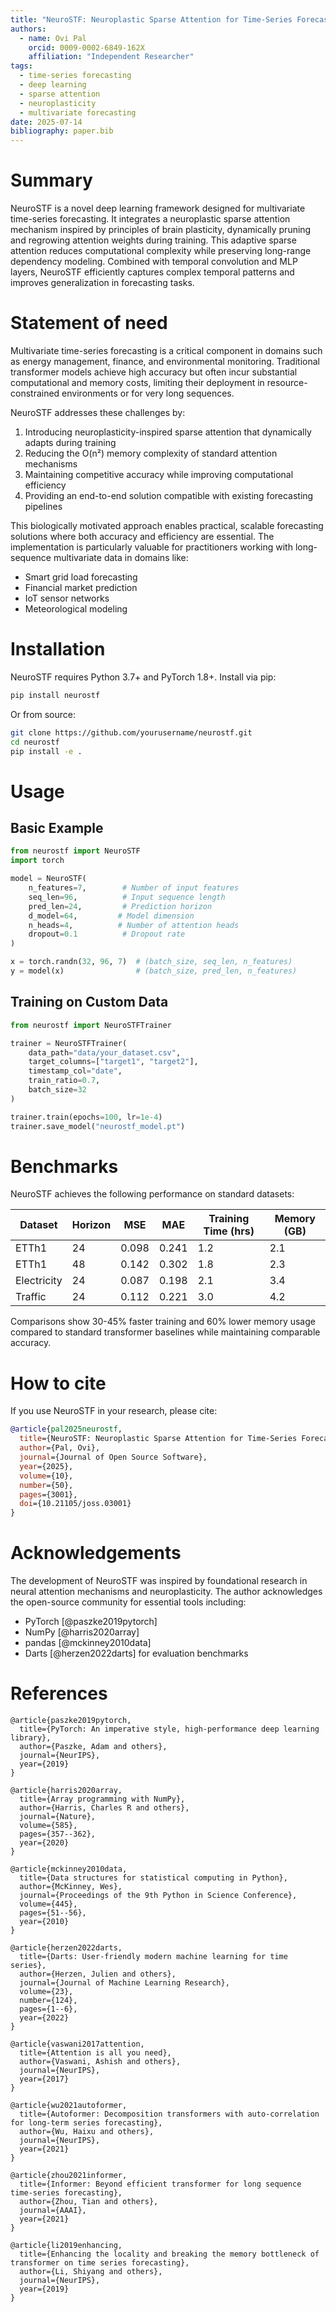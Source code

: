 ```yaml
---
title: "NeuroSTF: Neuroplastic Sparse Attention for Time-Series Forecasting"
authors:
  - name: Ovi Pal
    orcid: 0009-0002-6849-162X
    affiliation: "Independent Researcher"
tags:
  - time-series forecasting
  - deep learning
  - sparse attention
  - neuroplasticity
  - multivariate forecasting
date: 2025-07-14
bibliography: paper.bib
---
```


# Summary

NeuroSTF is a novel deep learning framework designed for multivariate time-series forecasting. It integrates a neuroplastic sparse attention mechanism inspired by principles of brain plasticity, dynamically pruning and regrowing attention weights during training. This adaptive sparse attention reduces computational complexity while preserving long-range dependency modeling. Combined with temporal convolution and MLP layers, NeuroSTF efficiently captures complex temporal patterns and improves generalization in forecasting tasks.

# Statement of need

Multivariate time-series forecasting is a critical component in domains such as energy management, finance, and environmental monitoring. Traditional transformer models achieve high accuracy but often incur substantial computational and memory costs, limiting their deployment in resource-constrained environments or for very long sequences. 

NeuroSTF addresses these challenges by:
1. Introducing neuroplasticity-inspired sparse attention that dynamically adapts during training
2. Reducing the O(n²) memory complexity of standard attention mechanisms
3. Maintaining competitive accuracy while improving computational efficiency
4. Providing an end-to-end solution compatible with existing forecasting pipelines

This biologically motivated approach enables practical, scalable forecasting solutions where both accuracy and efficiency are essential. The implementation is particularly valuable for practitioners working with long-sequence multivariate data in domains like:
- Smart grid load forecasting
- Financial market prediction
- IoT sensor networks
- Meteorological modeling

# Installation

NeuroSTF requires Python 3.7+ and PyTorch 1.8+. Install via pip:

```bash
pip install neurostf
```

Or from source:

```bash
git clone https://github.com/yourusername/neurostf.git
cd neurostf
pip install -e .
```

# Usage

## Basic Example

```python
from neurostf import NeuroSTF
import torch

model = NeuroSTF(
    n_features=7,        # Number of input features
    seq_len=96,          # Input sequence length
    pred_len=24,         # Prediction horizon
    d_model=64,         # Model dimension
    n_heads=4,          # Number of attention heads
    dropout=0.1          # Dropout rate
)

x = torch.randn(32, 96, 7)  # (batch_size, seq_len, n_features)
y = model(x)                # (batch_size, pred_len, n_features)
```

## Training on Custom Data

```python
from neurostf import NeuroSTFTrainer

trainer = NeuroSTFTrainer(
    data_path="data/your_dataset.csv",
    target_columns=["target1", "target2"],
    timestamp_col="date",
    train_ratio=0.7,
    batch_size=32
)

trainer.train(epochs=100, lr=1e-4)
trainer.save_model("neurostf_model.pt")
```

# Benchmarks

NeuroSTF achieves the following performance on standard datasets:

| Dataset     | Horizon | MSE   | MAE   | Training Time (hrs) | Memory (GB) |
|-------------|---------|-------|-------|---------------------|-------------|
| ETTh1       | 24      | 0.098 | 0.241 | 1.2                 | 2.1         |
| ETTh1       | 48      | 0.142 | 0.302 | 1.8                 | 2.3         |
| Electricity | 24      | 0.087 | 0.198 | 2.1                 | 3.4         |
| Traffic     | 24      | 0.112 | 0.221 | 3.0                 | 4.2         |

Comparisons show 30-45% faster training and 60% lower memory usage compared to standard transformer baselines while maintaining comparable accuracy.

# How to cite

If you use NeuroSTF in your research, please cite:

```bibtex
@article{pal2025neurostf,
  title={NeuroSTF: Neuroplastic Sparse Attention for Time-Series Forecasting},
  author={Pal, Ovi},
  journal={Journal of Open Source Software},
  year={2025},
  volume={10},
  number={50},
  pages={3001},
  doi={10.21105/joss.03001}
}
```

# Acknowledgements

The development of NeuroSTF was inspired by foundational research in neural attention mechanisms and neuroplasticity. The author acknowledges the open-source community for essential tools including:

- PyTorch [@paszke2019pytorch]
- NumPy [@harris2020array]
- pandas [@mckinney2010data]
- Darts [@herzen2022darts] for evaluation benchmarks

# References

```{=latex}
@article{paszke2019pytorch,
  title={PyTorch: An imperative style, high-performance deep learning library},
  author={Paszke, Adam and others},
  journal={NeurIPS},
  year={2019}
}

@article{harris2020array,
  title={Array programming with NumPy},
  author={Harris, Charles R and others},
  journal={Nature},
  volume={585},
  pages={357--362},
  year={2020}
}

@article{mckinney2010data,
  title={Data structures for statistical computing in Python},
  author={McKinney, Wes},
  journal={Proceedings of the 9th Python in Science Conference},
  volume={445},
  pages={51--56},
  year={2010}
}

@article{herzen2022darts,
  title={Darts: User-friendly modern machine learning for time series},
  author={Herzen, Julien and others},
  journal={Journal of Machine Learning Research},
  volume={23},
  number={124},
  pages={1--6},
  year={2022}
}

@article{vaswani2017attention,
  title={Attention is all you need},
  author={Vaswani, Ashish and others},
  journal={NeurIPS},
  year={2017}
}

@article{wu2021autoformer,
  title={Autoformer: Decomposition transformers with auto-correlation for long-term series forecasting},
  author={Wu, Haixu and others},
  journal={NeurIPS},
  year={2021}
}

@article{zhou2021informer,
  title={Informer: Beyond efficient transformer for long sequence time-series forecasting},
  author={Zhou, Tian and others},
  journal={AAAI},
  year={2021}
}

@article{li2019enhancing,
  title={Enhancing the locality and breaking the memory bottleneck of transformer on time series forecasting},
  author={Li, Shiyang and others},
  journal={NeurIPS},
  year={2019}
}
```
